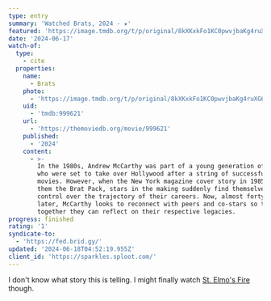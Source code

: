 ```yaml
---
type: entry
summary: 'Watched Brats, 2024 - ★'
featured: 'https://image.tmdb.org/t/p/original/8kXKxkFo1KC0pwvjbaKg4ruXG6J.jpg'
date: '2024-06-17'
watch-of:
  type:
    - cite
  properties:
    name:
      - Brats
    photo:
      - 'https://image.tmdb.org/t/p/original/8kXKxkFo1KC0pwvjbaKg4ruXG6J.jpg'
    uid:
      - 'tmdb:999621'
    url:
      - 'https://themoviedb.org/movie/999621'
    published:
      - '2024'
    content:
      - >-
        In the 1980s, Andrew McCarthy was part of a young generation of actors
        who were set to take over Hollywood after a string of successful teen
        movies. However, when the New York magazine cover story in 1985 dubs
        them the Brat Pack, stars in the making suddenly find themselves losing
        control over the trajectory of their careers. Now, almost forty years
        later, McCarthy looks to reconnect with peers and co-stars so that
        together they can reflect on their respective legacies.
progress: finished
rating: '1'
syndicate-to:
  - 'https://fed.brid.gy/'
updated: '2024-06-18T04:52:19.955Z'
client_id: 'https://sparkles.sploot.com/'
---
```

I don't know what story this is telling. I might finally watch [St. Elmo's Fire](https://themoviedb.org/movie/11557) though.
